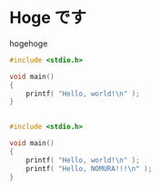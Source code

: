 Hoge です
===

hogehoge

```c
#include <stdio.h>

void main()
{
	printf( "Hello, world!\n" );
}
	
```

```c linenums="1"
#include <stdio.h>

void main()
{
	printf( "Hello, world!\n" );
	printf( "Hello, NOMURA!!!\n" );
}
```
